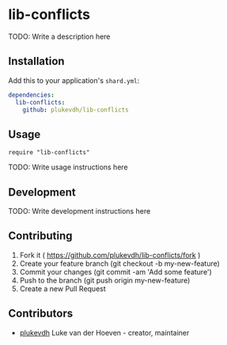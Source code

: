 # lib-conflicts

TODO: Write a description here

## Installation


Add this to your application's `shard.yml`:

```yaml
dependencies:
  lib-conflicts:
    github: plukevdh/lib-conflicts
```


## Usage


```crystal
require "lib-conflicts"
```


TODO: Write usage instructions here

## Development

TODO: Write development instructions here

## Contributing

1. Fork it ( https://github.com/plukevdh/lib-conflicts/fork )
2. Create your feature branch (git checkout -b my-new-feature)
3. Commit your changes (git commit -am 'Add some feature')
4. Push to the branch (git push origin my-new-feature)
5. Create a new Pull Request

## Contributors

- [plukevdh](https://github.com/plukevdh) Luke van der Hoeven - creator, maintainer
